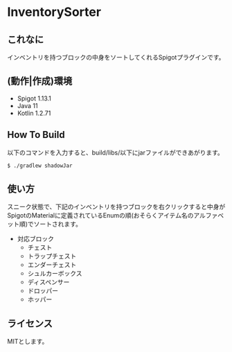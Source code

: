 # InventorySorter
## これなに
インベントリを持つブロックの中身をソートしてくれるSpigotプラグインです。

## (動作|作成)環境 
- Spigot 1.13.1
- Java 11
- Kotlin 1.2.71

## How To Build
以下のコマンドを入力すると、build/libs/以下にjarファイルができあがります。

```bash
$ ./gradlew shadowJar
```

## 使い方
スニーク状態で、下記のインベントリを持つブロックを右クリックすると中身がSpigotのMaterialに定義されているEnumの順(おそらくアイテム名のアルファベット順)でソートされます。

- 対応ブロック
    - チェスト
    - トラップチェスト
    - エンダーチェスト
    - シュルカーボックス
    - ディスペンサー
    - ドロッパー
    - ホッパー

## ライセンス
MITとします。
